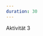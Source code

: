 ```yaml
---
duration: 30
---
```


Aktivität 3 

<!-- ## Titel vom dritten Post
'code-Inhalt'
_kursiver Inhalt_ -->
